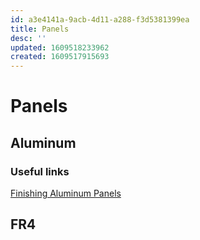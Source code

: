 ```yaml
---
id: a3e4141a-9acb-4d11-a288-f3d5381399ea
title: Panels
desc: ''
updated: 1609518233962
created: 1609517915693
---
```


# Panels

## Aluminum
### Useful links
[Finishing Aluminum Panels](https://syinsi.com/finishing-aluminum-panels/)

## FR4
